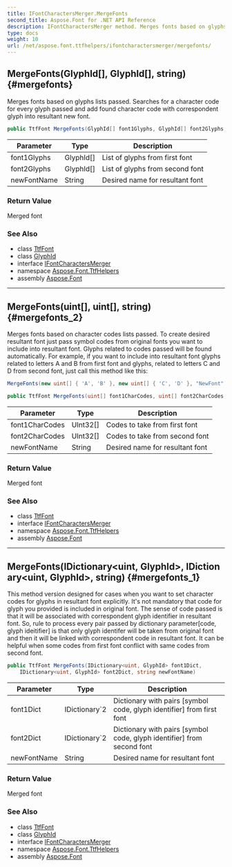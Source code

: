 ```yaml
---
title: IFontCharactersMerger.MergeFonts
second_title: Aspose.Font for .NET API Reference
description: IFontCharactersMerger method. Merges fonts based on glyphs lists passed. Searches for a character code for every glyph passed and add found character code with correspondent glyph into resultant new font
type: docs
weight: 10
url: /net/aspose.font.ttfhelpers/ifontcharactersmerger/mergefonts/
---
```

## MergeFonts(GlyphId[], GlyphId[], string) {#mergefonts}

Merges fonts based on glyphs lists passed. Searches for a character code for every glyph passed and add found character code with correspondent glyph into resultant new font.

```csharp
public TtfFont MergeFonts(GlyphId[] font1Glyphs, GlyphId[] font2Glyphs, string newFontName)
```

| Parameter | Type | Description |
| --- | --- | --- |
| font1Glyphs | GlyphId[] | List of glyphs from first font |
| font2Glyphs | GlyphId[] | List of glyphs from second font |
| newFontName | String | Desired name for resultant font |

### Return Value

Merged font

### See Also

* class [TtfFont](../../../aspose.font.ttf/ttffont/)
* class [GlyphId](../../../aspose.font.glyphs/glyphid/)
* interface [IFontCharactersMerger](../)
* namespace [Aspose.Font.TtfHelpers](../../../aspose.font.ttfhelpers/)
* assembly [Aspose.Font](../../../)

---

## MergeFonts(uint[], uint[], string) {#mergefonts_2}

Merges fonts based on character codes lists passed. To create desired resultant font just pass symbol codes from original fonts you want to include into resultant font. Glyphs related to codes passed will be found automatically. For example, if you want to include into resultant font glyphs related to letters A and B from first font and glyphs, related to letters C and D from second font, just call this method like this:

```csharp
MergeFonts(new uint[] { 'A', 'B' }, new uint[] { 'C', 'D' }, "NewFont")
```

```csharp
public TtfFont MergeFonts(uint[] font1CharCodes, uint[] font2CharCodes, string newFontName)
```

| Parameter | Type | Description |
| --- | --- | --- |
| font1CharCodes | UInt32[] | Codes to take from first font |
| font2CharCodes | UInt32[] | Codes to take from second font |
| newFontName | String | Desired name for resultant font |

### Return Value

Merged font

### See Also

* class [TtfFont](../../../aspose.font.ttf/ttffont/)
* interface [IFontCharactersMerger](../)
* namespace [Aspose.Font.TtfHelpers](../../../aspose.font.ttfhelpers/)
* assembly [Aspose.Font](../../../)

---

## MergeFonts(IDictionary&lt;uint, GlyphId&gt;, IDictionary&lt;uint, GlyphId&gt;, string) {#mergefonts_1}

This method version designed for cases when you want to set character codes for glyphs in resultant font explicitly. It's not mandatory that code for glyph you provided is included in original font. The sense of code passed is that it will be associated with correspondent glyph identifier in resultant font. So, rule to process every pair passed by dictionary parameter[code, glyph ideitifier] is that only glyph identifer will be taken from original font and then it will be linked with correspondent code in resultant font. It can be helpful when some codes from first font conflict with same codes from second font.

```csharp
public TtfFont MergeFonts(IDictionary<uint, GlyphId> font1Dict, 
    IDictionary<uint, GlyphId> font2Dict, string newFontName)
```

| Parameter | Type | Description |
| --- | --- | --- |
| font1Dict | IDictionary`2 | Dictionary with pairs [symbol code, glyph identifier] from first font |
| font2Dict | IDictionary`2 | Dictionary with pairs [symbol code, glyph identifier] from second font |
| newFontName | String | Desired name for resultant font |

### Return Value

Merged font

### See Also

* class [TtfFont](../../../aspose.font.ttf/ttffont/)
* class [GlyphId](../../../aspose.font.glyphs/glyphid/)
* interface [IFontCharactersMerger](../)
* namespace [Aspose.Font.TtfHelpers](../../../aspose.font.ttfhelpers/)
* assembly [Aspose.Font](../../../)


